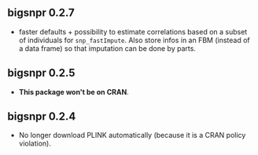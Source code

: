 ## bigsnpr 0.2.7

- faster defaults + possibility to estimate correlations based on a subset of individuals for `snp_fastImpute`. Also store infos in an FBM (instead of a data frame) so that imputation can be done by parts.

## bigsnpr 0.2.5

- **This package won't be on CRAN**.

## bigsnpr 0.2.4

- No longer download PLINK automatically (because it is a CRAN policy violation).
